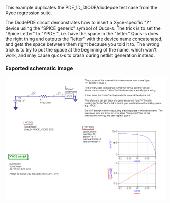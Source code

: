 This example duplicates the PDE_1D_DIODE/diodepde test case from
the Xyce regression suite.

The DiodePDE circuit demonstrates how to insert a Xyce-specific "Y"
device using the "SPICE generic" symbol of Qucs-s.  The trick is to
set the "Spice Letter" to "YPDE ", i.e. have the space in the
"letter."  Qucs-s does the right thing and outputs the "letter" with
the device name concatenated, and gets the space between them right
because you told it to.  The *wrong* trick is to try to put the space
at the beginning of the name, which won't work, and may cause qucs-s
to crash during netlist generation instead.

### Exported schematic image
![Created with Qucs "Export as image" option"](export.png)

